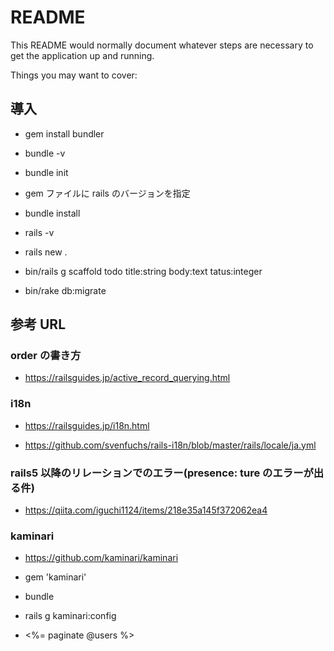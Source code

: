 # README

This README would normally document whatever steps are necessary to get the
application up and running.

Things you may want to cover:

## 導入

- gem install bundler

- bundle -v

- bundle init

- gem ファイルに rails のバージョンを指定

- bundle install

- rails -v

- rails new .

- bin/rails g scaffold todo title:string body:text tatus:integer

- bin/rake db:migrate

## 参考 URL

### order の書き方

- https://railsguides.jp/active_record_querying.html

### i18n

- https://railsguides.jp/i18n.html

- https://github.com/svenfuchs/rails-i18n/blob/master/rails/locale/ja.yml

### rails5 以降のリレーションでのエラー(presence: ture のエラーが出る件)

- https://qiita.com/iguchi1124/items/218e35a145f372062ea4

### kaminari

- https://github.com/kaminari/kaminari

- gem 'kaminari'

- bundle

- rails g kaminari:config

- <%= paginate @users %>
